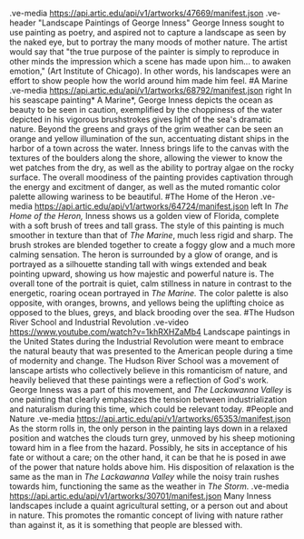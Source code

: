 .ve-media https://api.artic.edu/api/v1/artworks/47669/manifest.json
.ve-header "Landscape Paintings of George Inness"
George Inness sought to use painting as poetry, and aspired not to capture a landscape as seen by the naked eye, but to portray the many moods of mother nature. The artist would say that "the true purpose of the painter is simply to reproduce in other minds the impression which a scene has made upon him... to awaken emotion," (Art Institute of Chicago). In other words, his landscapes were an effort to show people how the world around him made him feel.
#A Marine
.ve-media https://api.artic.edu/api/v1/artworks/68792/manifest.json right
In his seascape painting* A Marine*, George Inness depicts the ocean as beauty to be seen in caution, exemplified by the choppiness of the water depicted in his vigorous brushstrokes gives light of the sea's dramatic nature. Beyond the greens and grays of the grim weather can be seen an orange and yellow illumination of the sun, accentuating distant ships in the harbor of a town across the water. Inness brings life to the canvas with the textures of the boulders along the shore, allowing the viewer to know the wet patches from the dry, as well as the ability to portray algae on the rocky surface. The overall moodiness of the painting provides captivation through the energy and excitment of danger, as well as the muted romantic color palette allowing wariness to be beautiful. 
#The Home of the Heron
.ve-media https://api.artic.edu/api/v1/artworks/64724/manifest.json left 
In *The Home of the Heron,* Inness shows us a golden view of Florida, complete with a soft brush of trees and tall grass. The style of this painting is much smoother in texture than that of *The Marine*, much less rigid and sharp. The brush strokes are blended together to create a foggy glow and a much more calming sensation. The heron is surrounded by a glow of orange, and is portrayed as a silhouette standing tall with wings extended and beak pointing upward, showing us how majestic and powerful nature is. The overall tone of the portrait is quiet, calm stillness in nature in contrast to the energetic, roaring ocean portrayed in *The Marine.* The color palette is also opposite, with oranges, browns, and yellows being the uplifting choice as opposed to the blues, greys, and black brooding over the sea.
#The Hudson River School and Industrial Revolution
.ve-video https://www.youtube.com/watch?v=1khRXHZaMb4
Landscape paintings in the United States during the Industrial Revolution were meant to embrace the natural beauty that was presented to the American people during a time of modernity and change. The Hudson River School was a movement of lanscape artists who collectively believe in this romanticism of nature, and heavily believed that these paintings were a reflection of God's work. George Inness was a part of this movement, and *The Lackawanna Valley* is one painting that clearly emphasizes the tension between industrialization and naturalism during this time, which could be relevant today. 
#People and Nature
.ve-media https://api.artic.edu/api/v1/artworks/65353/manifest.json
As the storm rolls in, the only person in the painting lays down in a relaxed position and watches the clouds turn grey, unmoved by his sheep motioning toward him in a flee from the hazard. Possibly, he sits in acceptance of his fate or without a care; on the other hand, it can be that he is posed in awe of the power that nature holds above him. His disposition of relaxation is the same as the man in *The Lackawanna Valley* while the noisy train rushes towards him, functioning the same as the weather in *The Storm.* 
.ve-media https://api.artic.edu/api/v1/artworks/30701/manifest.json
Many Inness landscapes include a quaint agricultural setting, or a person out and about in nature. This promotes the romantic concept of living with nature rather than against it, as it is something that people are blessed with. 